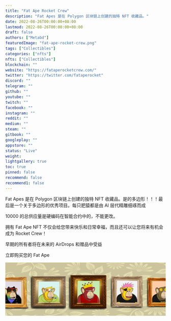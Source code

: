 ```yaml
---
title: "Fat Ape Rocket Crew"
description: "Fat Apes 是在 Polygon 区块链上创建的独特 NFT 收藏品。"
date: 2022-08-26T00:00:00+08:00
lastmod: 2022-08-26T00:00:00+08:00
draft: false
authors: ["Metabd"]
featuredImage: "fat-ape-rocket-crew.png"
tags: ["Collectibles"]
categories: ["nfts"]
nfts: ["Collectibles"]
blockchain: ""
website: "https://fataperocketcrew.com/"
twitter: "https://twitter.com/fataperocket"
discord: ""
telegram: ""
github: ""
youtube: ""
twitch: ""
facebook: ""
instagram: ""
reddit: ""
medium: ""
steam: ""
gitbook: ""
googleplay: ""
appstore: ""
status: "Live"
weight: 
lightgallery: true
toc: true
pinned: false
recommend: false
recommend1: false
---
```

Fat Apes 是在 Polygon 区块链上创建的独特 NFT 收藏品。是的多边形！！！最后是一个关于多边形的优秀项目。每只肥猿都是由 AI 层代精雕细琢而成

10000 的总供应量是硬编码在智能合约中的，不能更改。

拥有 Fat Ape NFT 不仅会给您带来快乐和日常幸福，而且还可以让您将来有机会成为 Rocket Crew！

早期的所有者将在未来的 AirDrops 和赠品中受益

立即购买您的 Fat Ape

![nft](34134214124124.jpg)